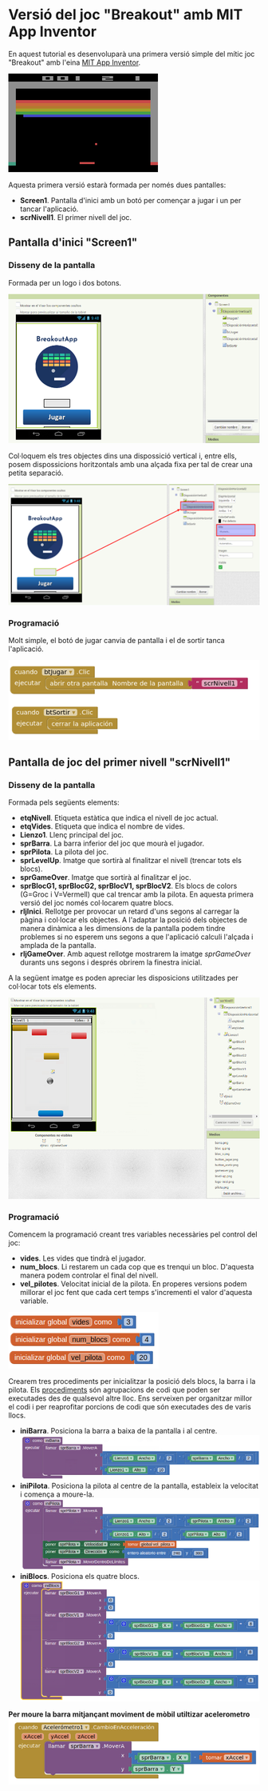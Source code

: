 # Versió del joc "Breakout" amb MIT App Inventor
En aquest tutorial es desenvoluparà una primera versió simple del mític joc "Breakout" amb 
l'eina [MIT App Inventor](http://appinventor.mit.edu).

![Breakout Atari](/assets/mit_breakout/breakout.png)

Aquesta primera versió estarà formada per només dues pantalles:
* **Screen1**. Pantalla d'inici amb un botó per començar a jugar i un per tancar l'aplicació.
* **scrNivell1**. El primer nivell del joc.

## Pantalla d'inici "Screen1"
### Disseny de la pantalla
Formada per un logo i dos botons.

![Pantalla inici - Disseny](/assets/mit_breakout/srcInici.png)

Col·loquem els tres objectes dins una dispossició vertical i, entre ells, posem dispossicions horitzontals amb una alçada fixa per tal de crear una petita separació.

![Separació entre elements](/assets/mit_breakout/srcIniciSeparacio.png)

### Programació
Molt simple, el botó de jugar canvia de pantalla i el de sortir tanca l'aplicació.

![Pantalla inici - Programació](/assets/mit_breakout/progInici.png)

## Pantalla de joc del primer nivell "scrNivell1"
### Disseny de la pantalla
Formada pels següents elements:
* **etqNivell**. Etiqueta estàtica que indica el nivell de joc actual.
* **etqVides**. Etiqueta que indica el nombre de vides.
* **Lienzo1**. Llenç principal del joc.
* **sprBarra**. La barra inferior del joc que mourà el jugador.
* **sprPilota**. La pilota del joc.
* **sprLevelUp**. Imatge que sortirà al finalitzar el nivell (trencar tots els blocs).
* **sprGameOver**. Imatge que sortirà al finalitzar el joc.
* **sprBlocG1, sprBlocG2, sprBlocV1, sprBlocV2**. Els blocs de colors (G=Groc i V=Vermell) que cal trencar amb la pilota. En aquesta primera versió del joc només col·locarem quatre blocs.
* **rljInici**. Rellotge per provocar un retard d'uns segons al carregar la pàgina i col·locar els objectes. A l'adaptar la posició dels objectes de manera dinàmica a les dimensions de la pantalla podem tindre problemes si no esperem uns segons a que l'aplicació calculi l'alçada i amplada de la pantalla.
* **rljGameOver**. Amb aquest rellotge mostrarem la imatge *sprGameOver* durants uns segons i després obrirem la finestra inicial.

A la següent imatge es poden apreciar les disposicions utilitzades per col·locar tots els elements.

![Pantalla 1r nivell - Disseny](/assets/mit_breakout/scrNivell1.png)

### Programació
Comencem la programació creant tres variables necessàries pel control del joc:
* **vides**. Les vides que tindrà el jugador.
* **num_blocs**. Li restarem un cada cop que es trenqui un bloc. D'aquesta manera podem controlar el final del nivell.
* **vel_pilotes**. Velocitat inicial de la pilota. En properes versions podem millorar el joc fent que cada cert temps s'incrementi el valor d'aquesta variable.

![Variables inicials](/assets/mit_breakout/variables_scrNivell1.png)

Crearem tres procediments per inicialitzar la posició dels blocs, la barra i la pilota. Els [procediments](http://appinventor.mit.edu) són agrupacions de codi que poden ser executades des de qualsevol altre lloc. Ens serveixen per organitzar millor el codi i per reaprofitar porcions de codi que són executades des de varis llocs.
* **iniBarra**. Posiciona la barra a baixa de la pantalla i al centre.
![Procediment inicialitza barra](/assets/mit_breakout/iniBarra.png)
* **iniPilota**. Posiciona la pilota al centre de la pantalla, estableix la velocitat i comença a moure-la.
![Procediment inicialitza pilota](/assets/mit_breakout/iniPilota.png)
* **iniBlocs**. Posiciona els quatre blocs.
![Procediment inicialitza blocs](/assets/mit_breakout/iniBlocs.png)

**Per moure la barra mitjançant moviment de mòbil utiltizar acelerometro**
![Programació acelerometro](/assets/mit_breakout/acelerometro.png)
